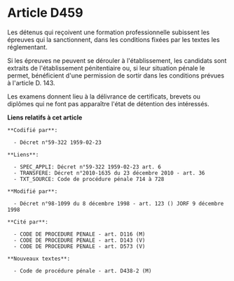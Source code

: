 # Article D459

Les détenus qui reçoivent une formation professionnelle subissent les épreuves qui la sanctionnent, dans les conditions
fixées par les textes les réglementant.

Si les épreuves ne peuvent se dérouler à l'établissement, les candidats sont extraits de l'établissement pénitentiaire ou, si
leur situation pénale le permet, bénéficient d'une permission de sortir dans les conditions prévues à l'article D. 143.

Les examens donnent lieu à la délivrance de certificats, brevets ou diplômes qui ne font pas apparaître l'état de détention
des intéressés.

**Liens relatifs à cet article**

	**Codifié par**:

	  - Décret n°59-322 1959-02-23

	**Liens**:

	  - SPEC_APPLI: Décret n°59-322 1959-02-23 art. 6
	  - TRANSFERE: Décret n°2010-1635 du 23 décembre 2010 - art. 36
	  - TXT_SOURCE: Code de procédure pénale 714 à 728

	**Modifié par**:

	  - Décret n°98-1099 du 8 décembre 1998 - art. 123 () JORF 9 décembre 1998

	**Cité par**:

	  - CODE DE PROCEDURE PENALE - art. D116 (M)
	  - CODE DE PROCEDURE PENALE - art. D143 (V)
	  - CODE DE PROCEDURE PENALE - art. D573 (V)

	**Nouveaux textes**:

	  - Code de procédure pénale - art. D438-2 (M)
